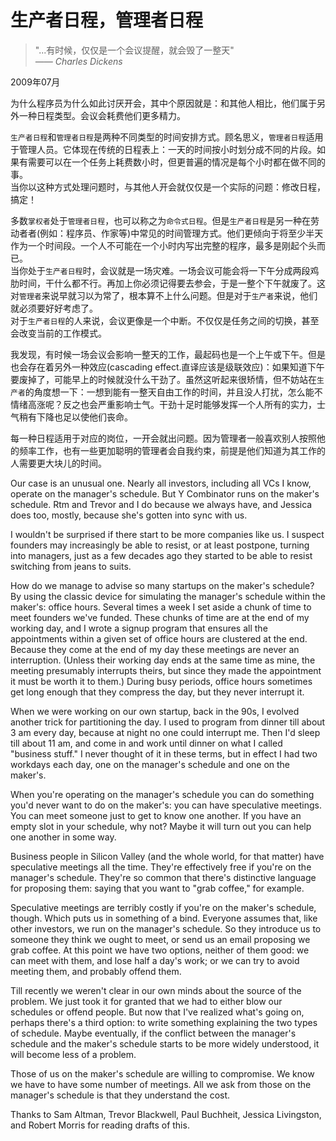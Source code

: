 # 生产者日程，管理者日程  

> "...有时候，仅仅是一个会议提醒，就会毁了一整天"  
> *—— Charles Dickens*  

2009年07月  

为什么程序员为什么如此讨厌开会，其中个原因就是：和其他人相比，他们属于另外一种日程类型。会议会耗费他们更多精力。  

`生产者日程`和`管理者日程`是两种不同类型的时间安排方式。顾名思义，`管理者日程`适用于管理人员。它体现在传统的日程表上：一天的时间按小时划分成不同的片段。如果有需要可以在一个任务上耗费数小时，但更普遍的情况是每个小时都在做不同的事。  
当你以这种方式处理问题时，与其他人开会就仅仅是一个实际的问题：修改日程，搞定！  
  
多数`掌权者`处于`管理者日程`，也可以称之为`命令式日程`。但是`生产者日程`是另一种在劳动者者(例如：程序员、作家等)中常见的时间管理方式。他们更倾向于将至少半天作为一个时间段。一个人不可能在一个小时内写出完整的程序，最多是刚起个头而已。  
当你处于`生产者日程`时，会议就是一场灾难。一场会议可能会将一下午分成两段鸡肋时间，干什么都不行。再加上你必须记得要去参会，于是一整个下午就废了。这对`管理者`来说早就习以为常了，根本算不上什么问题。但是对于`生产者`来说，他们就必须要好好考虑了。  
对于`生产者日程`的人来说，会议更像是一个中断。不仅仅是任务之间的切换，甚至会改变当前的工作模式。

我发现，有时候一场会议会影响一整天的工作，最起码也是一个上午或下午。但是也会存在着另外一种效应(cascading effect.直译应该是级联效应)：如果知道下午要废掉了，可能早上的时候就没什么干劲了。虽然这听起来很矫情，但不妨站在`生产者`的角度想一下：一想到能有一整天自由工作的时间，并且没人打扰，怎么能不情绪高涨呢？反之也会严重影响士气。干劲十足时能够发挥一个人所有的实力，士气稍有下降也足以使他们丧命。  

每一种日程适用于对应的岗位，一开会就出问题。因为管理者一般喜欢别人按照他的频率工作，也有一些更加聪明的管理者会自我约束，前提是他们知道为其工作的人需要更大块儿的时间。  

Our case is an unusual one. Nearly all investors, including all VCs I know, operate on the manager's schedule. But Y Combinator runs on the maker's schedule. Rtm and Trevor and I do because we always have, and Jessica does too, mostly, because she's gotten into sync with us.

I wouldn't be surprised if there start to be more companies like us. I suspect founders may increasingly be able to resist, or at least postpone, turning into managers, just as a few decades ago they started to be able to resist switching from jeans to suits.

How do we manage to advise so many startups on the maker's schedule? By using the classic device for simulating the manager's schedule within the maker's: office hours. Several times a week I set aside a chunk of time to meet founders we've funded. These chunks of time are at the end of my working day, and I wrote a signup program that ensures all the appointments within a given set of office hours are clustered at the end. Because they come at the end of my day these meetings are never an interruption. (Unless their working day ends at the same time as mine, the meeting presumably interrupts theirs, but since they made the appointment it must be worth it to them.) During busy periods, office hours sometimes get long enough that they compress the day, but they never interrupt it.

When we were working on our own startup, back in the 90s, I evolved another trick for partitioning the day. I used to program from dinner till about 3 am every day, because at night no one could interrupt me. Then I'd sleep till about 11 am, and come in and work until dinner on what I called "business stuff." I never thought of it in these terms, but in effect I had two workdays each day, one on the manager's schedule and one on the maker's.

When you're operating on the manager's schedule you can do something you'd never want to do on the maker's: you can have speculative meetings. You can meet someone just to get to know one another. If you have an empty slot in your schedule, why not? Maybe it will turn out you can help one another in some way.

Business people in Silicon Valley (and the whole world, for that matter) have speculative meetings all the time. They're effectively free if you're on the manager's schedule. They're so common that there's distinctive language for proposing them: saying that you want to "grab coffee," for example.

Speculative meetings are terribly costly if you're on the maker's schedule, though. Which puts us in something of a bind. Everyone assumes that, like other investors, we run on the manager's schedule. So they introduce us to someone they think we ought to meet, or send us an email proposing we grab coffee. At this point we have two options, neither of them good: we can meet with them, and lose half a day's work; or we can try to avoid meeting them, and probably offend them.

Till recently we weren't clear in our own minds about the source of the problem. We just took it for granted that we had to either blow our schedules or offend people. But now that I've realized what's going on, perhaps there's a third option: to write something explaining the two types of schedule. Maybe eventually, if the conflict between the manager's schedule and the maker's schedule starts to be more widely understood, it will become less of a problem.

Those of us on the maker's schedule are willing to compromise. We know we have to have some number of meetings. All we ask from those on the manager's schedule is that they understand the cost.





Thanks to Sam Altman, Trevor Blackwell, Paul Buchheit, Jessica Livingston, and Robert Morris for reading drafts of this.
